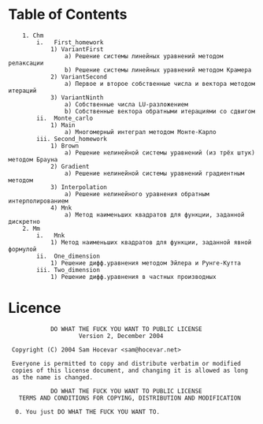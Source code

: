 # Table of Contents #
		1. Chm
			i.   First_homework
				1) VariantFirst
					a) Решение системы линейных уравнений методом релаксации
					b) Решение системы линейных уравнений методом Крамера
				2) VariantSecond
					a) Первое и второе собственные числа и вектора методом итераций
				3) VariantNinth
					a) Собственные числа LU-разложением
					b) Собственные вектора обратными итерациями со сдвигом
			ii.  Monte_carlo
				1) Main
					a) Многомерный интеграл методом Монте-Карло
			iii. Second_homework
				1) Brown
					a) Решение нелинейной системы уравнений (из трёх штук) методом Брауна
				2) Gradient
					a) Решение нелинейной системы уравнений градиентным методом
				3) Interpolation
					a) Решение нелинейного уравнения обратным интерполированием
				4) Mnk
					a) Метод наименьших квадратов для функции, заданной дискретно
		2. Mm
			i.   Mnk
				1) Метод наименьших квадратов для функции, заданной явной формулой
			ii.  One_dimension
				1) Решение дифф.уравнения методом Эйлера и Рунге-Кутта
			iii. Two_dimension
				1) Решение дифф.уравнения в частных производных


# Licence #
```
            DO WHAT THE FUCK YOU WANT TO PUBLIC LICENSE
                    Version 2, December 2004

 Copyright (C) 2004 Sam Hocevar <sam@hocevar.net>

 Everyone is permitted to copy and distribute verbatim or modified
 copies of this license document, and changing it is allowed as long
 as the name is changed.

            DO WHAT THE FUCK YOU WANT TO PUBLIC LICENSE
   TERMS AND CONDITIONS FOR COPYING, DISTRIBUTION AND MODIFICATION

  0. You just DO WHAT THE FUCK YOU WANT TO.
```
